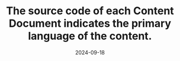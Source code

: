 ---
N: '125'
Rubrique: Internationalisation
title: The source code of each Content Document indicates the primary language of the content. 
abstract: 
categories: [" Internationalisation"]
agrege: O4125-E036
opquast: '4 125'
indiceebook: '36'
description: "Rule n° 036"
before: "035"
weight: "036"
after: "037"
actif: '1'
layout: rules
date: 2024-09-18
tags: ["", ""]
objectif: ["", ""]
Meo: [""]
Controle: [""
]
epubcheck: 
ace: 
Source: ["Opquast"]
Referentiel: [""]
Steps: ["", ""]
---